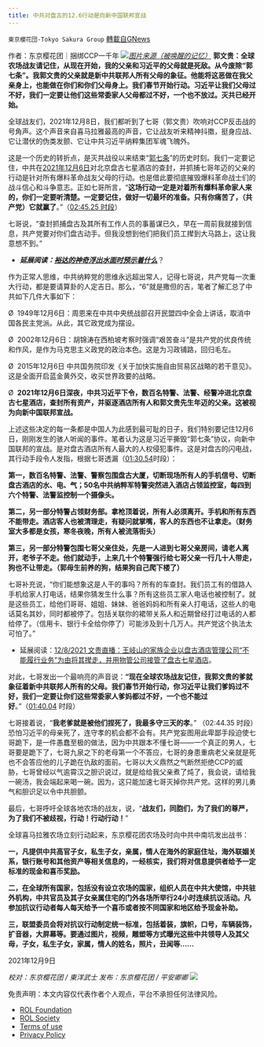 ```yaml
---
title: 中共对盘古的12.6行动是向新中国联邦宣战
---
```

`東京櫻花団-Tokyo Sakura Group` [轉載自GNews](https://gnews.org/zh-hans/1736018/)

作者：东京樱花团｜捆绑CCP一千年
![](https://lh4.googleusercontent.com/tKZLG7wl0ZHyLb5_rVO-Qhlw9RlQ-MIZUG4VwQdIJuEYEBPk4zMfMJ5tOKPO59MnZMnruHIXj9YtQydNPuT_VQuFLfLeyoHgDT2T41siaPZ1IYS8F-PcBJzuH10UJ2IAmafs57q2)[*图片来源（被唤醒的记忆）*](https://gnews.org/zh-hans/1728487/)
**郭文贵：全球农场战友请记住，从现在开始，我的父亲和习近平的父母就是死敌。从今废除“郭七条”。我郭文贵的父亲就是新中共联邦人所有父母的象征。他能将这恶做在我父亲身上，也能做在你们和你们父母身上。我们春节开始行动。习近平让我们父母过不好，我们一定要让他们这些常委家人父母都过不好，一个也不放过。灭共已经开始。**

全球战友们，2021年12月8日，我们都听到了七哥（郭文贵）吹响对CCP反击战的号角声。这个声音来自喜马拉雅最高的声音，它让战友听来精神抖擞，挺身应战、它让潜伏的伪类发颤、它让中共习近平纳粹集团军魂飞魄外。

这是一个历史的转折点，是灭共战役以来结束“[郭七条](https://www.gwiki.net/wiki/%E9%83%AD%E4%B8%83%E6%9D%A1)”的历史时刻。我们一定要记住，中共在[2021年12月6日](https://gnews.org/zh-hans/1727850/)对北京盘古七星酒店的查封，并抓捕七哥年迈的父亲的行动是针对所有爆料革命战友父母的行动。也是借此要彻底摧毁爆料革命战士们的战斗信心和斗争意志。正如七哥所言，“**这场行动一定是对着所有爆料革命家人来的，你们一定要听清楚。一定要记住，做好一切最坏的准备。只有你痛苦了，（共产党）它就赢了**。”（[02:45.25 时段](https://www.gettr.com/streaming/pj3xefa5bc)）

七哥说，“查封抓捕盘古及其所有工作人员的事蓄谋已久，早在一周前我就接到信息，共产党要对你们盘古动手。但我没想到他们把我们员工撵到大马路上，这让我意想不到。”

- ***延展阅读：***[***裕达的神奇浮出水面时预示着什么***](https://gnews.org/zh-hans/801369/)？


作为正常人思维，中共纳粹党的思维永远超出常人，记得七哥说，共产党每一次重大行动，都是要请算卦的人定吉日。那么，“6”就是撒但的吉，笔者了解汇总了中共如下几件大事如下：

Ø  1949年12月6日：周恩来在中共中央统战部召开民盟四中全会上讲话，取消中国各民主党派。从此，其它政党成为摆设。

Ø  2002年12月6日：胡锦涛在西柏坡考察时强调“艰苦奋斗”是共产党的优良传统和作风，是作为马克思主义政党的政治本色。这是为习政铺路，回归毛左。

Ø  2015年12月6日 中共国务院印发《关于加快实施自由贸易区战略的若干意见》。这是全面开启蓝金黄外交，收买世界政要的战略。

Ø  **2021年12月6日深夜，中共习近平下令，数百名特警、法警、经警冲进北京盘古七星酒店，查封所有资产，并驱逐酒店所有人和郭文贵先生年迈的父亲。这被视为向新中国联邦宣战。**

上述这些决定的每一条都是中国人为此感到最可耻的日子，我们特别要记住12月6日，刚刚发生的骇人听闻的事件。笔者认为这是习近平撕毁“郭七条”协议，向新中国联邦的宣战。是对盘古酒店所有人最大的人权侵犯事件。这是对盘古的闪电战，其行动手段令人发指，根据七哥透漏（[01:30.54](https://www.gettr.com/streaming/pj3xefa5bc)时段）：

**第一，数百名特警、法警、警察包围盘古大厦，切断现场所有人的手机信号、切断盘古酒店的水、电、气；50名中共纳粹军特警突然进入酒店占领监控室，每四到六个特警、法警监控制一个摄像头。**

**第二，另一部分特警占领财务部。拿枪顶着说，所有人必须离开。手机和所有东西不能带走。酒店客人也被清理走，有疑问就掌嘴，客人的东西也不让拿走。（财务室大多都是女孩，寒冬夜晚，所有人被流落街头）**

**第三，另一部分特警包围七哥父亲住处，先是一人进到七哥父亲房间，请老人离开，老爷子不走。他们就动手，上来几十个特警强行给七哥父亲一行几十人带走，狗也不让带走。（郭母生前养的狗，结果狗自己爬下楼了）**

七哥补充说，“你们能想象这是人干的事吗？所有的车查封。我们员工有的借路人手机给家人打电话，结果你猜发生什么事？所有这些员工家人电话也被控制了。就是这些员工，给他们哥哥、姐姐、妹妹、爸爸妈妈和所有亲人打电话，这些人的电话莫名其妙，同时都被停了。包括关联你的裙带关系人和近期曾经打过电话的人都给停了。（信用卡、银行卡全给你停了）可能涉及到十几万人。共产党这个执法太可怕了。”

- 延展阅读：[12/8/2021 文贵直播：王岐山的家族企业以盘古酒店管理公司“不能履行业务”为由将其撵走，并用物管公司接管了盘古七星酒店](https://gnews.org/zh-hans/1735227/)。


对此，七哥发出一个最响亮的声音说：**“现在全球农场战友记住，我郭文贵的爹就象征着新中共联邦人所有的父母。我们春节开始行动，你习近平让我们爹妈过不好，我们一定要让你们这些常委家人爹妈都过不好，一个也不能过好**。”（[01:40.04](https://www.gettr.com/streaming/pj3xefa5bc) 时段）

七哥接着说，“**我老爹就是被他们捏死了，我最多守三天的孝**。” （02:44.35 时段）恐怕习近平的母亲死了，连守孝的机会都不会有。共产党妄图用此卑鄙手段迫使七哥跪下，是一件愚蠢至极的做法，因为中共跟本不懂七哥——一个真正的男人，七哥要是跪下了，七哥九泉之下的老母第一个不答应，七哥的身患重病老父亲就是死也不会答应他的儿子跪在仇敌的面前。七哥以大义鼎然之气断然拒绝CCP的威胁，七哥曾经以气逾霄汉之胆识说过，就是给给我父亲煮了炖了，我会说，请给我一碗汤，我会端起来喝一碗。因为，这只能加速七哥灭掉你共产党。这样的男儿勇气和胆识足以令中共胆颤。

最后，七哥呼吁全球各地农场的战友，说，“**战友们，同胞们，为了我们的尊严，为了我们不被歧视，行动！行动行动！**”

全球喜马拉雅农场立刻行动起来，东京樱花团农场及时向中共中南坑发出战书：

**一，凡提供中共高官子女，私生子女，亲属，情人在海外的家庭住址，海外联姻关系，银行账号和其他资产等相关信息的，一经核实，我们将对信息提供者给予一定标准的现金和喜币奖励。**

**二，在全球所有国家，包括没有设立农场的国家，组织人员在中共大使馆，中共驻外机构，中共官员及其子女亲属住宅的门外各场所举行24小时连续抗议活动。凡参加抗议行动者每人每天给予一个喜币或者按不同国家和地区给予现金补助。**

**三，联盟委员会将对抗议行动制定统一标准，包括着装，旗帜，口号，车辆装饰，扩音器，大屏幕等。要通过图片，视频，雕塑等方式曝光这些中共领导人及其父母，子女，私生子女，家属，情人的姓名，照片，丑闻等……**

2021年12月9日

*校对：东京樱花团 / 東洋武士
发布：东京樱花团 / 平安卿卿*
![](https://assets.gnews.org/wp-content/uploads/2021/12/%E6%9C%80%E6%96%B0%E7%89%88%E6%A8%B1%E8%8A%B1%E7%BD%91%E5%9D%80.jpg)
 

免责声明：本文内容仅代表作者个人观点，平台不承担任何法律风险。

- [ROL Foundation](https://rolfoundation.org/)
- [ROL Society](https://rolsociety.org/)
- [Terms of use](https://gnews.org/terms-of-use-3/)
- [Privacy Policy](https://gnews.org/privacy-policy/)
